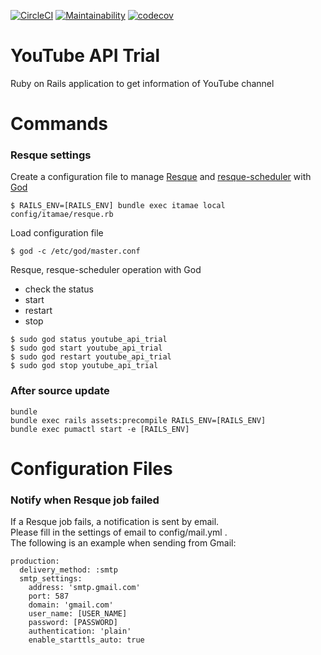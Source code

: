 [![CircleCI](https://circleci.com/gh/mishina2228/youtube-api-trial.svg?style=svg)](https://circleci.com/gh/mishina2228/youtube-api-trial)
[![Maintainability](https://api.codeclimate.com/v1/badges/b80a05b702d4a8ee5b13/maintainability)](https://codeclimate.com/github/mishina2228/youtube-api-trial/maintainability)
[![codecov](https://codecov.io/gh/mishina2228/youtube-api-trial/branch/master/graph/badge.svg)](https://codecov.io/gh/mishina2228/youtube-api-trial)

# YouTube API Trial

Ruby on Rails application to get information of YouTube channel

# Commands

### Resque settings

Create a configuration file to manage [Resque](https://github.com/resque/resque) and [resque-scheduler](https://github.com/resque/resque-scheduler) with [God](http://godrb.com/)
```
$ RAILS_ENV=[RAILS_ENV] bundle exec itamae local config/itamae/resque.rb
```

Load configuration file
```
$ god -c /etc/god/master.conf
```

Resque, resque-scheduler operation with God
* check the status
* start
* restart
* stop
```
$ sudo god status youtube_api_trial
$ sudo god start youtube_api_trial
$ sudo god restart youtube_api_trial
$ sudo god stop youtube_api_trial
```

### After source update

```
bundle
bundle exec rails assets:precompile RAILS_ENV=[RAILS_ENV]
bundle exec pumactl start -e [RAILS_ENV]
```

# Configuration Files

### Notify when Resque job failed

If a Resque job fails, a notification is sent by email.  
Please fill in the settings of email to config/mail.yml .  
The following is an example when sending from Gmail:

```
production:
  delivery_method: :smtp
  smtp_settings:
    address: 'smtp.gmail.com'
    port: 587
    domain: 'gmail.com'
    user_name: [USER_NAME]
    password: [PASSWORD]
    authentication: 'plain'
    enable_starttls_auto: true
```
